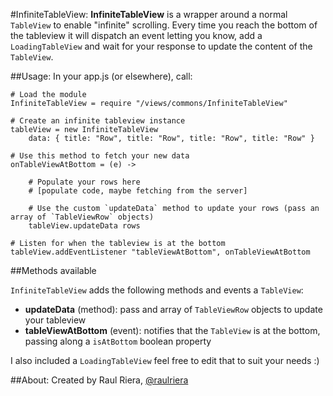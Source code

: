 #InfiniteTableView:
**InfiniteTableView** is a wrapper around a normal `TableView` to enable "infinite" scrolling. Every time you reach the bottom of the tableview it will dispatch an event letting you know, add a `LoadingTableView` and wait for your response to update the content of the `TableView`. 

##Usage:
In your app.js (or elsewhere), call:

```coffeecript
# Load the module
InfiniteTableView = require "/views/commons/InfiniteTableView"

# Create an infinite tableview instance
tableView = new InfiniteTableView
	data: { title: "Row", title: "Row", title: "Row", title: "Row" }

# Use this method to fetch your new data
onTableViewAtBottom = (e) ->
	
	# Populate your rows here 
	# [populate code, maybe fetching from the server]
	
	# Use the custom `updateData` method to update your rows (pass an array of `TableViewRow` objects)
	tableView.updateData rows

# Listen for when the tableview is at the bottom
tableView.addEventListener "tableViewAtBottom", onTableViewAtBottom
```

##Methods available

`InfiniteTableView` adds the following methods and events a `TableView`:

* **updateData** (method): pass and array of `TableViewRow` objects to update your tableview
* **tableViewAtBottom** (event): notifies that the `TableView` is at the bottom, passing along a `isAtBottom` boolean property

I also included a `LoadingTableView` feel free to edit that to suit your needs :)

##About:
Created by Raul Riera, [@raulriera](http://twitter.com/raulriera)  

